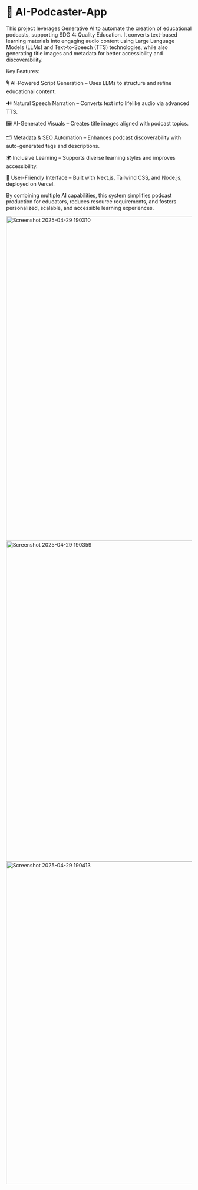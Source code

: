 # 📌 AI-Podcaster-App

This project leverages Generative AI to automate the creation of educational podcasts, supporting SDG 4: Quality Education. It converts text-based learning materials into engaging audio content using Large Language Models (LLMs) and Text-to-Speech (TTS) technologies, while also generating title images and metadata for better accessibility and discoverability.

Key Features:

🎙️ AI-Powered Script Generation – Uses LLMs to structure and refine educational content.

🔊 Natural Speech Narration – Converts text into lifelike audio via advanced TTS.

🖼️ AI-Generated Visuals – Creates title images aligned with podcast topics.

🗂️ Metadata & SEO Automation – Enhances podcast discoverability with auto-generated tags and descriptions.

🌍 Inclusive Learning – Supports diverse learning styles and improves accessibility.

📱 User-Friendly Interface – Built with Next.js, Tailwind CSS, and Node.js, deployed on Vercel.

By combining multiple AI capabilities, this system simplifies podcast production for educators, reduces resource requirements, and fosters personalized, scalable, and accessible learning experiences.

<img width="1853" height="881" alt="Screenshot 2025-04-29 190310" src="https://github.com/user-attachments/assets/b17e1fe2-eb0f-469d-8ed1-6bd3b5e7780a" />

<img width="1842" height="870" alt="Screenshot 2025-04-29 190359" src="https://github.com/user-attachments/assets/ae938b16-ea67-4454-86f2-d2f0e9398003" />

<img width="1845" height="875" alt="Screenshot 2025-04-29 190413" src="https://github.com/user-attachments/assets/aabd35cf-0184-4455-9159-4ef18a92cf98" />
